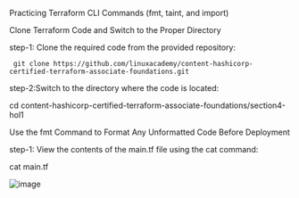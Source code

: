 Practicing Terraform CLI Commands (fmt, taint, and import)

Clone Terraform Code and Switch to the Proper Directory

step-1: Clone the required code from the provided repository:

     git clone https://github.com/linuxacademy/content-hashicorp-certified-terraform-associate-foundations.git

step-2:Switch to the directory where the code is located:

  cd content-hashicorp-certified-terraform-associate-foundations/section4-hol1
  
Use the fmt Command to Format Any Unformatted Code Before Deployment

step-1: View the contents of the main.tf file using the cat command:

   cat main.tf
   
   ![image](https://user-images.githubusercontent.com/103553658/172042147-28082947-b99b-4c6e-a123-c3d76fabe057.png)

